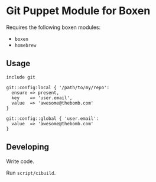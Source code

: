 # Git Puppet Module for Boxen

Requires the following boxen modules:

* `boxen`
* `homebrew`

## Usage

```puppet
include git

git::config:local { '/path/to/my/repo':
  ensure => present,
  key    => 'user.email',
  value  => 'awesome@thebomb.com'
}

git::config::global { 'user.email':
  value  => 'awesome@thebomb.com'
}
```

## Developing

Write code.

Run `script/cibuild`.
